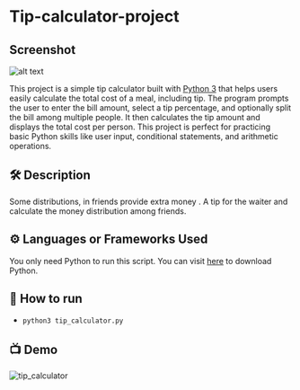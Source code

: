 # Tip-calculator-project

## Screenshot

![alt text](image.png)

This project is a simple tip calculator built with [Python 3](https://www.python.org/downloads/) that helps users easily calculate the total cost of a meal, including tip. The program prompts the user to enter the bill amount, select a tip percentage, and optionally split the bill among multiple people. It then calculates the tip amount and displays the total cost per person. This project is perfect for practicing basic Python skills like user input, conditional statements, and arithmetic operations.

## 🛠  Description

 Some distributions, in friends provide extra money . A tip for the waiter and calculate the money distribution among friends.
 
 ## ⚙️ Languages or Frameworks Used

You only need Python to run this script. You can visit [here](https://www.python.org/downloads) to download Python.

## 🌟 How to run

+ `python3 tip_calculator.py`

## 📺 Demo

![tip_calculator](https://user-images.githubusercontent.com/128680209/227756675-cf689eee-d9e4-4266-a62c-49b8987fa4a3.gif)

